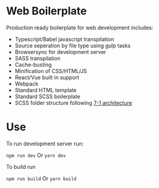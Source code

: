 # Web Boilerplate

Production ready boilerplate for web development includes:

- Typescript/Babel javascript transpilation
- Source seperation by file type using gulp tasks
- Browsersync for development server
- SASS transpilation
- Cache-busting
- Minification of CSS/HTML/JS
- React/Vue built in support
- Webpack
- Standard HTML template
- Standard SCSS boilerplate
- SCSS folder structure following [7-1 architecture](https://levelup.gitconnected.com/advance-your-css-with-sass-bem-7-1-architecture-13898751976)

# Use

To run development server run:

`npm run dev` Or `yarn dev`

To build run

`npm run build` Or `yarn build`
